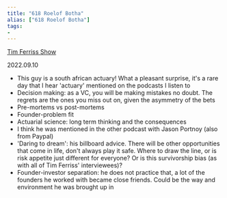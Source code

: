 ```yaml
---
title: "618 Roelof Botha"
alias: ["618 Roelof Botha"]
tags:
- 
---
```

[Tim Ferriss Show](notes/PP_Tim%20Ferriss%20Show.md)

2022.09.10 
- This guy is a south african actuary! What a pleasant surprise, it's a rare day that I hear 'actuary' mentioned on the podcasts I listen to 
- Decision making: as a VC, you will be making mistakes no doubt. The regrets are the ones you miss out on, given the asymmetry of the bets 
- Pre-mortems vs post-mortems
- Founder-problem fit
- Actuarial science: long term thinking and the consequences 
- I think he was mentioned in the other podcast with Jason Portnoy (also from Paypal)
- 'Daring to dream': his billboard advice. There will be other opportunities that come in life, don't always play it safe. Where to draw the line, or is risk appetite just different for everyone? Or is this survivorship bias (as with all of Tim Ferriss' interviewees)? 
- Founder-investor separation: he does not practice that, a lot of the founders he worked with became close friends. Could be the way and environment he was brought up in 